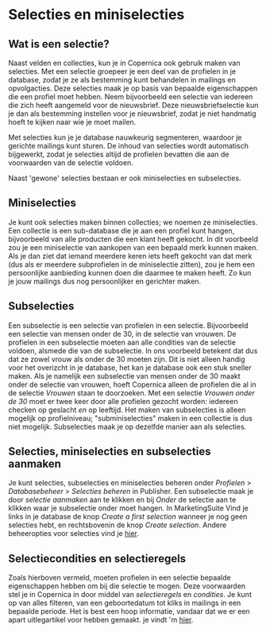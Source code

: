 # Selecties en miniselecties

## Wat is een selectie?
Naast velden en collecties, kun je in Copernica ook gebruik maken van selecties. Met een selectie groepeer je een deel van de profielen in je database, zodat je ze als bestemming kunt behandelen in mailings en opvolgacties. Deze selecties maak je op basis van bepaalde eigenschappen die een profiel moet hebben. Neem bijvoorbeeld een selectie van iedereen die zich heeft aangemeld voor de nieuwsbrief. Deze nieuwsbriefselectie kun je dan als bestemming instellen voor je nieuwsbrief, zodat je niet handmatig hoeft te kijken naar wie je moet mailen. 

Met selecties kun je je database nauwkeurig segmenteren, waardoor je gerichte mailings kunt sturen. De inhoud van selecties wordt automatisch bijgewerkt, zodat je selecties altijd de profielen bevatten die aan de voorwaarden van de selectie voldoen. 

Naast 'gewone' selecties bestaan er ook miniselecties en subselecties. 

## Miniselecties
Je kunt ook selecties maken binnen collecties; we noemen ze miniselecties. Een collectie is een sub-database die je aan een profiel kunt hangen, bijvoorbeeld van alle producten die een klant heeft gekocht. In dit voorbeeld zou je een miniselectie van aankopen van een bepaald merk kunnen maken. Als je dan ziet dat iemand meerdere keren iets heeft gekocht van dat merk (dus als er meerdere subprofielen in de miniselectie zitten), zou je hem een persoonlijke aanbieding kunnen doen die daarmee te maken heeft. Zo kun je jouw mailings dus nog persoonlijker en gerichter maken. 

## Subselecties
Een subselectie is een selectie van profielen in een selectie. Bijvoorbeeld een selectie van mensen onder de 30, in de selectie van vrouwen. De profielen in een subselectie moeten aan alle condities van de selectie voldoen, alsmede die van de subselectie. In ons voorbeeld betekent dat dus dat ze zowel vrouw als onder de 30 moeten zijn. Dit is niet alleen handig voor het overizcht in je database, het kan je database ook een stuk sneller maken. Als je namelijk een subselectie van mensen onder de 30 maakt onder de selectie van vrouwen, hoeft Copernica alleen de profielen die al in de selectie *Vrouwen* staan te doorzoeken. Met een selectie *Vrouwen onder de 30* moet er twee keer door alle profielen gezocht worden: iedereen checken op geslacht *en* op leeftijd.  Het maken van subselecties is alleen mogelijk op profielniveau; "subminiselecties" maken in een collectie is dus niet mogelijk. Subselecties maak je op dezelfde manier aan als selecties.

## Selecties, miniselecties en subselecties aanmaken
Je kunt selecties, subselecties en miniselecties beheren onder *Profielen* > *Databasebeheer* > *Selecties beheren* in Publisher. Een subselectie maak je door *selectie aanmaken* aan te klikken en bij *Onder* de selectie aan te klikken waar je subselectie onder moet hangen. In MarketingSuite Vind je links in je database de knop *Create a first selection* wanneer je nog geen selecties hebt, en rechtsbovenin de knop *Create selection*. Andere beheeropties voor selecties vind je [hier](selections-settings).

## Selectiecondities en selectieregels
Zoals hierboven vermeld, moeten profielen in een selectie bepaalde eigenschappen hebben om bij die selectie te mogen. Deze voorwaarden stel je in Copernica in door middel van *selectieregels* en *condities*. Je kunt op van alles filteren, van een geboortedatum tot kliks in mailings in een bepaalde periode. Het is best een hoop informatie, vandaar dat we er een apart uitlegartikel voor hebben gemaakt. je vindt 'm [hier](selections-conditions).
